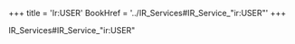 +++
title = 'Ir:USER'
BookHref = '../IR_Services#IR_Service_"ir:USER"'
+++

IR_Services#IR_Service_"ir:USER"
